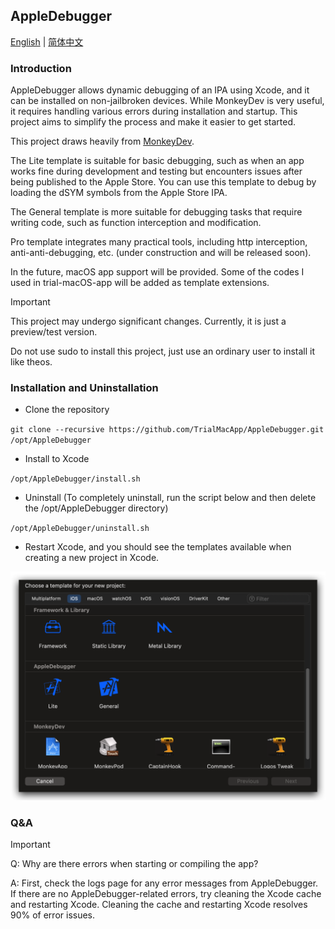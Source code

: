 ## AppleDebugger

<a href="readme.md">English</a> | <a href="readme_zh-Hans.md">简体中文</a>

### Introduction

AppleDebugger allows dynamic debugging of an IPA using Xcode, and it can be installed on non-jailbroken devices. While MonkeyDev is very useful, it requires handling various errors during installation and startup. This project aims to simplify the process and make it easier to get started.

This project draws heavily from [MonkeyDev](https://github.com/AloneMonkey/MonkeyDev).

The Lite template is suitable for basic debugging, such as when an app works fine during development and testing but encounters issues after being published to the Apple Store. You can use this template to debug by loading the dSYM symbols from the Apple Store IPA.

The General template is more suitable for debugging tasks that require writing code, such as function interception and modification.

Pro template integrates many practical tools, including http interception, anti-anti-debugging, etc. (under construction and will be released soon).

In the future, macOS app support will be provided. Some of the codes I used in trial-macOS-app will be added as template extensions.

> [!IMPORTANT]
>
> This project may undergo significant changes. Currently, it is just a preview/test version.
>
> Do not use sudo to install this project, just use an ordinary user to install it like theos.

### Installation and Uninstallation

- Clone the repository

`git clone --recursive https://github.com/TrialMacApp/AppleDebugger.git /opt/AppleDebugger`

- Install to Xcode

`/opt/AppleDebugger/install.sh`

- Uninstall (To completely uninstall, run the script below and then delete the /opt/AppleDebugger directory)

`/opt/AppleDebugger/uninstall.sh`

- Restart Xcode, and you should see the templates available when creating a new project in Xcode.

![](doc/img/1.png)

### Q&A

> [!IMPORTANT]
>
> Q: Why are there errors when starting or compiling the app?
>
> A: First, check the logs page for any error messages from AppleDebugger. If there are no AppleDebugger-related errors, try cleaning the Xcode cache and restarting Xcode. Cleaning the cache and restarting Xcode resolves 90% of error issues.
